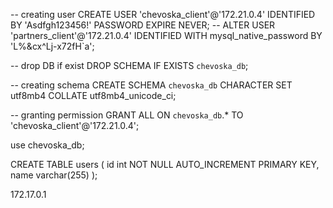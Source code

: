 -- creating user
CREATE USER 'chevoska_client'@'172.21.0.4' IDENTIFIED BY 'Asdfgh123456!' PASSWORD EXPIRE NEVER;
-- ALTER USER 'partners_client'@'172.21.0.4' IDENTIFIED WITH mysql_native_password BY 'L%&cx^Lj-x72fH`a';

-- drop DB if exist
DROP SCHEMA IF EXISTS `chevoska_db`;

-- creating schema
CREATE SCHEMA `chevoska_db` CHARACTER SET utf8mb4 COLLATE utf8mb4_unicode_ci;

-- granting permission
GRANT ALL ON `chevoska_db`.* TO 'chevoska_client'@'172.21.0.4';



use chevoska_db;

CREATE TABLE users (
id int NOT NULL AUTO_INCREMENT PRIMARY KEY,
name varchar(255)
);


172.17.0.1

